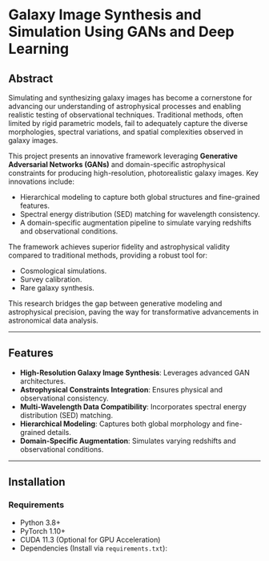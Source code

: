 # Galaxy Image Synthesis and Simulation Using GANs and Deep Learning

## Abstract
Simulating and synthesizing galaxy images has become a cornerstone for advancing our understanding of astrophysical processes and enabling realistic testing of observational techniques. Traditional methods, often limited by rigid parametric models, fail to adequately capture the diverse morphologies, spectral variations, and spatial complexities observed in galaxy images. 

This project presents an innovative framework leveraging **Generative Adversarial Networks (GANs)** and domain-specific astrophysical constraints for producing high-resolution, photorealistic galaxy images. Key innovations include:
- Hierarchical modeling to capture both global structures and fine-grained features.
- Spectral energy distribution (SED) matching for wavelength consistency.
- A domain-specific augmentation pipeline to simulate varying redshifts and observational conditions.

The framework achieves superior fidelity and astrophysical validity compared to traditional methods, providing a robust tool for:
- Cosmological simulations.
- Survey calibration.
- Rare galaxy synthesis.

This research bridges the gap between generative modeling and astrophysical precision, paving the way for transformative advancements in astronomical data analysis.

---

## Features
- **High-Resolution Galaxy Image Synthesis**: Leverages advanced GAN architectures.
- **Astrophysical Constraints Integration**: Ensures physical and observational consistency.
- **Multi-Wavelength Data Compatibility**: Incorporates spectral energy distribution (SED) matching.
- **Hierarchical Modeling**: Captures both global morphology and fine-grained details.
- **Domain-Specific Augmentation**: Simulates varying redshifts and observational conditions.

---

## Installation

### Requirements
- Python 3.8+
- PyTorch 1.10+
- CUDA 11.3 (Optional for GPU Acceleration)
- Dependencies (Install via `requirements.txt`):

